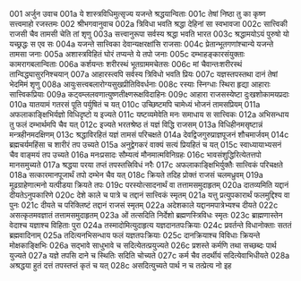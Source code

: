001	अर्जुन उवाच
001a	ये शास्त्रविधिमुत्सृज्य यजन्ते श्रद्धयान्विताः
001c	तेषां निष्ठा तु का कृष्ण सत्त्वमाहो रजस्तमः
002	श्रीभगवानुवाच
002a	त्रिविधा भवति श्रद्धा देहिनां सा स्वभावजा
002c	सात्त्विकी राजसी चैव तामसी चेति तां शृणु
003a	सत्त्वानुरूपा सर्वस्य श्रद्धा भवति भारत
003c	श्रद्धामयोऽयं पुरुषो यो यच्छ्रद्धः स एव सः
004a	यजन्ते सात्त्विका देवान्यक्षरक्षांसि राजसाः
004c	प्रेतान्भूतगणांश्चान्ये यजन्ते तामसा जनाः
005a	अशास्त्रविहितं घोरं तप्यन्ते ये तपो जनाः
005c	दम्भाहङ्कारसंयुक्ताः कामरागबलान्विताः
006a	कर्शयन्तः शरीरस्थं भूतग्राममचेतसः
006c	मां चैवान्तःशरीरस्थं तान्विद्ध्यासुरनिश्चयान्
007a	आहारस्त्वपि सर्वस्य त्रिविधो भवति प्रियः
007c	यज्ञस्तपस्तथा दानं तेषां भेदमिमं शृणु
008a	आयुःसत्त्वबलारोग्यसुखप्रीतिविवर्धनाः
008c	रस्याः स्निग्धाः स्थिरा हृद्या आहाराः सात्त्विकप्रियाः
009a	कट्वम्ललवणात्युष्णतीक्ष्णरूक्षविदाहिनः
009c	आहारा राजसस्येष्टा दुःखशोकामयप्रदाः
010a	यातयामं गतरसं पूति पर्युषितं च यत्
010c	उच्छिष्टमपि चामेध्यं भोजनं तामसप्रियम्
011a	अफलाकाङ्क्षिभिर्यज्ञो विधिदृष्टो य इज्यते
011c	यष्टव्यमेवेति मनः समाधाय स सात्त्विकः
012a	अभिसन्धाय तु फलं दम्भार्थमपि चैव यत्
012c	इज्यते भरतश्रेष्ठ तं यज्ञं विद्धि राजसम्
013a	विधिहीनमसृष्टान्नं मन्त्रहीनमदक्षिणम्
013c	श्रद्धाविरहितं यज्ञं तामसं परिचक्षते
014a	देवद्विजगुरुप्राज्ञपूजनं शौचमार्जवम्
014c	ब्रह्मचर्यमहिंसा च शारीरं तप उच्यते
015a	अनुद्वेगकरं वाक्यं सत्यं प्रियहितं च यत्
015c	स्वाध्यायाभ्यसनं चैव वाङ्मयं तप उच्यते
016a	मनःप्रसादः सौम्यत्वं मौनमात्मविनिग्रहः
016c	भावसंशुद्धिरित्येतत्तपो मानसमुच्यते
017a	श्रद्धया परया तप्तं तपस्तत्त्रिविधं नरैः
017c	अफलाकाङ्क्षिभिर्युक्तैः सात्त्विकं परिचक्षते
018a	सत्कारमानपूजार्थं तपो दम्भेन चैव यत्
018c	क्रियते तदिह प्रोक्तं राजसं चलमध्रुवम्
019a	मूढग्राहेणात्मनो यत्पीडया क्रियते तपः
019c	परस्योत्सादनार्थं वा तत्तामसमुदाहृतम्
020a	दातव्यमिति यद्दानं दीयतेऽनुपकारिणे
020c	देशे काले च पात्रे च तद्दानं सात्त्विकं स्मृतम्
021a	यत्तु प्रत्युपकारार्थं फलमुद्दिश्य वा पुनः
021c	दीयते च परिक्लिष्टं तद्दानं राजसं स्मृतम्
022a	अदेशकाले यद्दानमपात्रेभ्यश्च दीयते
022c	असत्कृतमवज्ञातं तत्तामसमुदाहृतम्
023a	ओं तत्सदिति निर्देशो ब्रह्मणस्त्रिविधः स्मृतः
023c	ब्राह्मणास्तेन वेदाश्च यज्ञाश्च विहिताः पुरा
024a	तस्मादोमित्युदाहृत्य यज्ञदानतपःक्रियाः
024c	प्रवर्तन्ते विधानोक्ताः सततं ब्रह्मवादिनाम्
025a	तदित्यनभिसन्धाय फलं यज्ञतपःक्रियाः
025c	दानक्रियाश्च विविधाः क्रियन्ते मोक्षकाङ्क्षिभिः
026a	सद्भावे साधुभावे च सदित्येतत्प्रयुज्यते
026c	प्रशस्ते कर्मणि तथा सच्छब्दः पार्थ युज्यते
027a	यज्ञे तपसि दाने च स्थितिः सदिति चोच्यते
027c	कर्म चैव तदर्थीयं सदित्येवाभिधीयते
028a	अश्रद्धया हुतं दत्तं तपस्तप्तं कृतं च यत्
028c	असदित्युच्यते पार्थ न च तत्प्रेत्य नो इह
